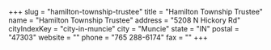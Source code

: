 +++
slug = "hamilton-township-trustee"
title = "Hamilton Township Trustee"
name = "Hamilton Township Trustee"
address = "5208 N Hickory Rd"
cityIndexKey = "city-in-muncie"
city = "Muncie"
state = "IN"
postal = "47303"
website = ""
phone = "765 288-6174"
fax = ""
+++
